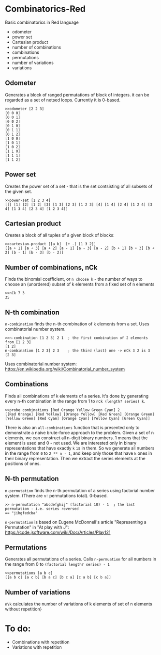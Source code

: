 # Combinatorics-Red
Basic combinatorics in Red language

* odometer
* power set
* Cartesian product
* number of combinations
* combinations
* permutations
* number of variations
* variations

## Odometer

Generates a block of ranged permutations of block of integers. it can be regarded as a set of netsed loops. Currently it is 0-based.

```
>>odometer [2 2 3]
[0 0 0]
[0 0 1]
[0 0 2]
[0 1 0]
[0 1 1]
[0 1 2]
[1 0 0]
[1 0 1]
[1 0 2]
[1 1 0]
[1 1 1]
[1 1 2]
```

## Power set

Creates the power set of a set - that is the set contsisting of all subsets of the given set.

```
>>power-set [1 2 3 4]
[[] [1] [2] [1 2] [3] [1 3] [2 3] [1 2 3] [4] [1 4] [2 4] [1 2 4] [3 4] [1 3 4] [2 3 4] [1 2 3 4]]
```

## Cartesian product

Creates a block of all tuples of a given block of blocks:

```
>>cartesian-product [[a b]  [+ -] [1 3 2]]
[[a + 1] [a + 3] [a + 2] [a - 1] [a - 3] [a - 2] [b + 1] [b + 3] [b + 2] [b - 1] [b - 3] [b - 2]]

```

## Number of combinations, nCk

Finds the binomial coefficient, or `n choose k` - the number of ways to choose an (unordered) subset of k elements from a fixed set of n elements

```
>>nCk 7 3
35
```

## N-th combination

`n-combination` finds the n-th combination of k elements from a set. Uses combinatorial number system.

```
>>n-combination [1 2 3] 2 1  ; the first combination of 2 elements from [1 2 3]
[1 2]
n-combination [1 2 3] 2 3    ; the third (last) one -> nCk 3 2 is 3
[2 3]
```

Uses combinatorial number system: https://en.wikipedia.org/wiki/Combinatorial_number_system

## Combinations

Finds all combinations of k elements of a series. It's done by generating every n-th combination in the range from 1 to `nCk (length? series) k`.

```
>>probe combinations [Red Orange Yellow Green Cyan] 2
[[Red Orange] [Red Yellow] [Orange Yellow] [Red Green] [Orange Green] [Yellow Green] [Red Cyan] [Orange Cyan] [Yellow Cyan] [Green Cyan]]
```

There is also an `all-combinations` function that is presented only to demonstrate a naive brute-force approach to the problem. Given a set of n elements, we can construct all n-digit binary numbers. 1 means that the element is used and 0 - not used. We are interested only in binary representations that have exactly `k` `1`s in them. So we generate all numbers in the range from `0` to `2 ** n - 1`, and keep only those that have `k` ones in their binary representation. Then we extract the series elements at the positions of ones.

## N-th permutation

`n-permutation` finds the n-th permutation of a series using factorial number system. (There are `n!` permutations total). 0-based.

```
>> n-permutation "abcdefghij" (factorial 10) - 1  ; the last permutation - i.e. series reversed
== "jihgfedcba"
```

`n-permutation` is based on Eugene McDonnell's article "Representing a Permutation" in  "At play with J":
https://code.jsoftware.com/wiki/Doc/Articles/Play121

## Permutations

Generates all permutations of a series. Calls `n-permuation` for all numbers in the range from 0 to `(factorial length? series) - 1`

```
>>permutations [a b c]
[[a b c] [a c b] [b a c] [b c a] [c a b] [c b a]]
```

## Number of variations

`nVk` calculates the number of variations of k elements of set of n elements without repetition}

# To do:
* Combinations with repetition
* Variations with repetition
